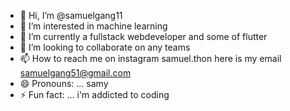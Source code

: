 - 👋 Hi, I’m @samuelgang11
- 👀 I’m interested in machine  learning 
- 🌱 I’m currently a fullstack webdeveloper and some of flutter 
- 💞️ I’m looking to collaborate on any teams 
- 📫 How to reach me on instagram samuel.thon here is my email samuelgang51@gmail.com
- 😄 Pronouns: ... samy 
- ⚡ Fun fact: ... i'm addicted to coding 

<!---
samuelgang11/samuelgang11 is a ✨ special ✨ repository because its `README.md` (this file) appears on your GitHub profile.
You can click the Preview link to take a look at your changes.
--->
